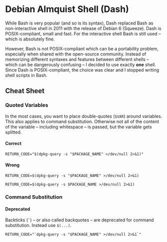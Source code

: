 # Debian Almquist Shell (Dash)

While Bash is very popular (and so is its syntax), Dash replaced Bash as non-interactive shell in 2011 with the release of Debian 6 (Squeeze). Dash is POSIX-compliant, small and fast. For the interactive shell Bash is still used – which is absolutely fine.

However, Bash is not POSIX-compliant which can be a portability problem, especially when shared with the open-source community. Instead of memorizing different syntaxes and features between different shells – which can be dangerously confusing – I decided to use exactly **one** shell. Since Dash is POSIX-compliant, the choice was clear and I stopped writing shell scripts in Bash.

## Cheat Sheet
### Quoted Variables

In the most cases, you want to place double-quotes (`$VAR`) around variables. This also applies to command substitution. Otherwise not all of the content of the variable – including whitespace – is passed, but the variable gets splitted.

#### Correct

```
RETURN_CODE="$(dpkg-query -s "$PACKAGE_NAME" >/dev/null 2>&1)"
```

#### Wrong

```
RETURN_CODE=$(dpkg-query -s "$PACKAGE_NAME" >/dev/null 2>&1)
```

```
RETURN_CODE=$(dpkg-query -s $PACKAGE_NAME >/dev/null 2>&1)
```

### Command Substitution

#### Deprecated

Backticks (`` ` ``) – or also called backquotes – are deprecated for command substitution. Instead use `$(...)`.
```
RETURN_CODE="`dpkg-query -s "$PACKAGE_NAME" >/dev/null 2>&1`"
```



